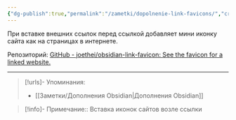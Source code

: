 ```yaml
---
{"dg-publish":true,"permalink":"/zametki/dopolnenie-link-favicons/","created":"2024-07-13 14:48","updated":"2024-09-23T22:42:40+03:00"}
---
```


При вставке внешних ссылок перед ссылкой добавляет мини иконку сайта как на страницах в интернете.

Репозиторий: [GitHub - joethei/obsidian-link-favicon: See the favicon for a linked website.](https://github.com/joethei/obsidian-link-favicon)

---
> [!urls]- Упоминания:
> - [[Заметки/Дополнения Obsidian\|Дополнения Obsidian]]

> [!info]-
> Примечание:: Вставка иконок сайтов возле ссылки